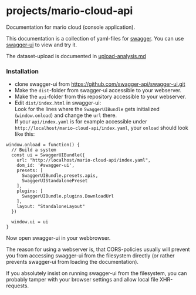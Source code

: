 # projects/mario-cloud-api

Documentation for mario cloud (console application).

This documentation is a collection
of yaml-files for [swagger](http://swagger.io/). You can use [swagger-ui](http://swagger.io/swagger-ui/) to view and try it.

The dataset-upload is documented in [upload-analysis.md](upload-analysis.md)

### Installation
- clone swagger-ui from https://github.com/swagger-api/swagger-ui.git
- Make the `dist`-folder from swagger-ui accessible to your webserver.
- Make the `api`-folder from this repository accessible to your webserver.
- Edit `dist/index.html` in swagger-ui:  
  Look for the lines where the `SwaggerUIBundle` gets initialized (`window.onload`)
  and change the `url` there.  
  If your `api/index.yaml` is for example accessible under `http://localhost/mario-cloud-api/index.yaml`,
  your `onload` should look like this:
```
window.onload = function() {
  // Build a system
  const ui = SwaggerUIBundle({
    url: "http://localhost/mario-cloud-api/index.yaml",
    dom_id: '#swagger-ui',
    presets: [
      SwaggerUIBundle.presets.apis,
      SwaggerUIStandalonePreset
    ],
    plugins: [
      SwaggerUIBundle.plugins.DownloadUrl
    ],
    layout: "StandaloneLayout"
  })

  window.ui = ui
}

```
Now open swagger-ui in your webbrowser.

The reason for using a webserver is, that CORS-policies usually will prevent you from accessing swagger-ui from the filesystem directly (or rather prevents swagger-ui from loading the documentation).

If you absolutely insist on running swagger-ui from the filesystem, you can probably tamper with your browser settings and allow local file XHR-requests.
